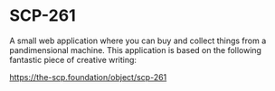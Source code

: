 # SCP-261
A small web application where you can buy and collect things from a pandimensional machine. This application is based on the following fantastic piece of creative writing:

https://the-scp.foundation/object/scp-261
